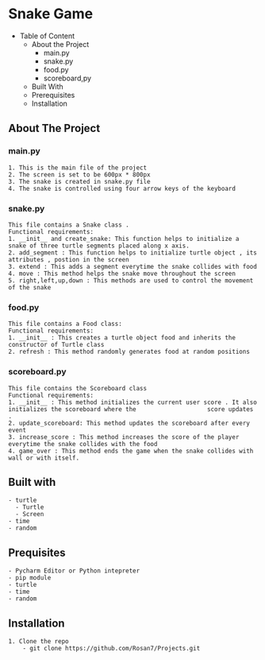 # **Snake Game**

- Table of Content
  - About the Project
    - main.py
    - snake.py
    - food.py
    - scoreboard,py
  - Built With
  - Prerequisites
  - Installation


## About The Project
### main.py
    1. This is the main file of the project
    2. The screen is set to be 600px * 800px
    3. The snake is created in snake.py file
    4. The snake is controlled using four arrow keys of the keyboard
### snake.py
    This file contains a Snake class . 
    Functional requirements:
    1. __init__ and create_snake: This function helps to initialize a snake of three turtle segments placed along x axis.
    2. add_segment : This function helps to initialize turtle object , its attributes , postion in the screen
    3. extend : This adds a segment everytime the snake collides with food
    4. move : This method helps the snake move throughout the screen
    5. right,left,up,down : This methods are used to control the movement of the snake
### food.py
    This file contains a Food class:
    Functional requirements:
    1. __init__ : This creates a turtle object food and inherits the constructor of Turtle class
    2. refresh : This method randomly generates food at random positions
### scoreboard.py
    This file contains the Scoreboard class
    Functional requirements:
    1. __init__ : This method initializes the current user score . It also initializes the scoreboard where the                    score updates .
    2. update_scoreboard: This method updates the scoreboard after every event
    3. increase_score : This method increases the score of the player everytime the snake collides with the food
    4. game_over : This method ends the game when the snake collides with wall or with itself.
    
## Built with
    - turtle
      - Turtle
      - Screen
    - time
    - random 
## Prequisites
    - Pycharm Editor or Python intepreter
    - pip module
    - turtle
    - time
    - random 
## Installation
    1. Clone the repo
        - git clone https://github.com/Rosan7/Projects.git 
    
    
    
    
    
    

